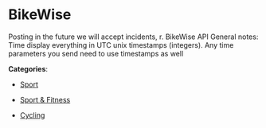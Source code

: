 # BikeWise


Posting in the future we will accept incidents, r. BikeWise API General notes: Time display everything in UTC unix timestamps (integers).  Any time parameters you send need to use timestamps as well



**Categories**:

- [Sport](https://github.com/apis-list/apis-list#sport)

- [Sport & Fitness](https://github.com/apis-list/apis-list#sport-and-fitness)

- [Cycling](https://github.com/apis-list/apis-list#cycling)



